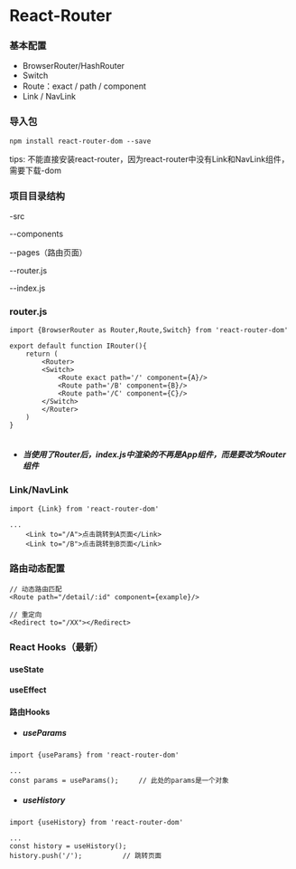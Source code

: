# React-Router



### 基本配置

- BrowserRouter/HashRouter
- Switch
- Route：exact / path / component
- Link / NavLink



### 导入包

`npm install react-router-dom --save`

tips: 不能直接安装react-router，因为react-router中没有Link和NavLink组件，需要下载-dom



### 项目目录结构

-src

  --components

  --pages（路由页面）

  --router.js

  --index.js



### router.js

```
import {BrowserRouter as Router,Route,Switch} from 'react-router-dom'

export default function IRouter(){
    return (
    	<Router>
    	<Switch>
    		<Route exact path='/' component={A}/>
    		<Route path='/B' component={B}/>
    		<Route path='/C' component={C}/>
    	</Switch>
    	</Router>
    )
}


```

- ##### 当使用了Router后，index.js中渲染的不再是App组件，而是要改为Router组件

### Link/NavLink

```
import {Link} from 'react-router-dom'

...
	<Link to="/A">点击跳转到A页面</Link>
	<Link to="/B">点击跳转到B页面</Link>
```



### 路由动态配置

```
// 动态路由匹配
<Route path="/detail/:id" component={example}/>

// 重定向
<Redirect to="/XX"></Redirect>
```





### React Hooks（最新）

#### useState



#### useEffect



#### 路由Hooks

- ##### useParams

```
import {useParams} from 'react-router-dom'

...
const params = useParams();		// 此处的params是一个对象
```



- ##### useHistory

```
import {useHistory} from 'react-router-dom'

...
const history = useHistory();
history.push('/');			// 跳转页面 
```


